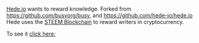 [Hede.io](https://hede.io) wants to reward knowledge. 
Forked from https://github.com/busyorg/busy, and https://github.com/hede-io/hede.io Hede uses the [STEEM Blockchain](https://steem.io) to reward writers in cryptocurrency.

To see it [click here:](https://here.io)
